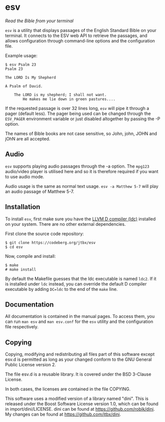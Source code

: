 # esv

*Read the Bible from your terminal*

`esv` is a utility that displays passages of the English Standard Bible on your terminal.
It connects to the ESV web API to retrieve the passages,
and allows configuration through command-line options and the configuration file.

Example usage:

```
$ esv Psalm 23
Psalm 23

The LORD Is My Shepherd

A Psalm of David.

    The LORD is my shepherd; I shall not want.
        He makes me lie down in green pastures....
```

If the requested passage is over 32 lines long, `esv` will pipe it through a pager
(default less). The pager being used can be changed through the `ESV_PAGER`
environment variable or just disabled altogether by passing the -P option.

The names of Bible books are not case sensitive, so John, john, JOHN and jOhN
are all accepted.

## Audio

`esv` supports playing audio passages through the -a option.
The `mpg123` audio/video player is utilised here and so it is therefore required
if you want to use audio mode.

Audio usage is the same as normal text usage. `esv -a Matthew 5-7` will play
an audio passage of Matthew 5-7.

## Installation

To install `esv`, first make sure you have the [LLVM D compiler (ldc)](https://github.com/ldc-developers/ldc#installation) installed on your system.
There are no other external dependencies.

First clone the source code repository:

```
$ git clone https://codeberg.org/jtbx/esv
$ cd esv
```

Now, compile and install:

```
$ make
# make install
```

By default the Makefile guesses that the ldc executable is named `ldc2`. If it is installed
under `ldc` instead, you can override the default D compiler executable by adding `DC=ldc`
to the end of the `make` line.

## Documentation

All documentation is contained in the manual pages. To access them, you can run
`man esv` and `man esv.conf` for the `esv` utility and the configuration file respectively.

## Copying

Copying, modifying and redistributing all files part of this software except esv.d is permitted
as long as your changed conform to the GNU General Public License version 2.

The file esv.d is a reusable library. It is covered under the BSD 3-Clause License.

In both cases, the licenses are contained in the file COPYING.

This software uses a modified version of a library named "dini". This is released under
the Boost Software License version 1.0, which can be found in import/dini/LICENSE.
dini can be found at https://github.com/robik/dini.
My changes can be found at https://github.com/jtbx/dini.
